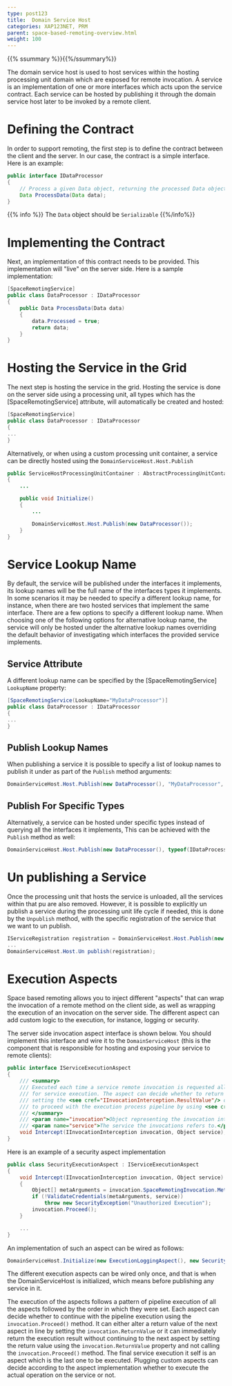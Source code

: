 ```yaml
---
type: post123
title:  Domain Service Host
categories: XAP123NET, PRM
parent: space-based-remoting-overview.html
weight: 100
---
```




{{% ssummary %}}{{%/ssummary%}}


The domain service host is used to host services within the hosting processing unit domain which are exposed for remote invocation. A service is an implementation of one or more interfaces which acts upon the service contract. Each service can be hosted by publishing it through the domain service host later to be invoked by a remote client.



# Defining the Contract

In order to support remoting, the first step is to define the contract between the client and the server. In our case, the contract is a simple interface. Here is an example:


```java
public interface IDataProcessor
{
    // Process a given Data object, returning the processed Data object.
    Data ProcessData(Data data);
}
```

{{% info %}}
The `Data` object should be `Serializable`
{{%/info%}}

# Implementing the Contract

Next, an implementation of this contract needs to be provided. This implementation will "live" on the server side. Here is a sample implementation:


```csharp
[SpaceRemotingService]
public class DataProcessor : IDataProcessor
{
    public Data ProcessData(Data data)
    {
    	data.Processed = true;
    	return data;
    }
}
```

# Hosting the Service in the Grid

The next step is hosting the service in the grid. Hosting the service is done on the server side using a processing unit, all types which has the \[SpaceRemotingService\] attribute, will automatically be created and hosted:


```csharp
[SpaceRemotingService]
public class DataProcessor : IDataProcessor
{
...
}
```

Alternatively, or when using a custom processing unit container, a service can be directly hosted using the `DomainServiceHost.Host.Publish`


```java
public ServiceHostProcessingUnitContainer : AbstractProcessingUnitContainer
{
    ...

    public void Initialize()
    {
        ...

        DomainServiceHost.Host.Publish(new DataProcessor());
    }
}
```

# Service Lookup Name

By default, the service will be published under the interfaces it implements, its lookup names will be the full name of the interfaces types it implements. In some scenarios it may be needed to specify a different lookup name, for instance, when there are two hosted services that implement the same interface. There are a few options to specify a different lookup name. When choosing one of the following options for alternative lookup name, the service will only be hosted under the alternative lookup names overriding the default behavior of investigating which interfaces the provided service implements.

## Service Attribute

A different lookup name can be specified by the \[SpaceRemotingService\] `LookupName` property:


```csharp
[SpaceRemotingService(LookupName="MyDataProcessor")]
public class DataProcessor : IDataProcessor
{
...
}
```

## Publish Lookup Names

When publishing a service it is possible to specify a list of lookup names to publish it under as part of the `Publish` method arguments:


```csharp
DomainServiceHost.Host.Publish(new DataProcessor(), "MyDataProcessor", "MySpecialDataProcessor");
```

## Publish For Specific Types

Alternatively, a service can be hosted under specific types instead of querying all the interfaces it implements, This can be achieved with the `Publish` method as well:


```csharp
DomainServiceHost.Host.Publish(new DataProcessor(), typeof(IDataProcessor), typeof(IMyService));
```

# Un publishing a Service

Once the processing unit that hosts the service is unloaded, all the services within that pu are also removed.
However, it is possible to explicitly un publish a service during the processing unit life cycle if needed, this is done by the `Unpublish` method, with the specific registration of the service that we want to un publish.


```csharp
IServiceRegistration registration = DomainServiceHost.Host.Publish(new DataProcessor());
...
DomainServiceHost.Host.Un publish(registration);
```

# Execution Aspects

Space based remoting allows you to inject different "aspects" that can wrap the invocation of a remote method on the client side, as well as wrapping the execution of an invocation on the server side. The different aspect can add custom logic to the execution, for instance, logging or security.

The server side invocation aspect interface is shown below. You should implement this interface and wire it to the `DomainServiceHost` (this is the component that is responsible for hosting and exposing your service to remote clients):


```csharp
public interface IServiceExecutionAspect
{
    /// <summary>
    /// Executed each time a service remote invocation is requested allowing a pluggable behavior
    /// for service execution. The aspect can decide whether to return the execution result value by
    /// setting the <see cref="IInvocationInterception.ResultValue"/> or
    /// to proceed with the execution process pipeline by using <see cref="IInvocationInterception.Proceed()"/>
    /// </summary>
    /// <param name="invocation">Object representing the invocation interception.</param>
    /// <param name="service">The service the invocations refers to.</param>
    void Intercept(IInvocationInterception invocation, Object service);
}
```

Here is an example of a security aspect implementation


```csharp
public class SecurityExecutionAspect : IServiceExecutionAspect
{
    void Intercept(IInvocationInterception invocation, Object service)
    {
        Object[] metaArguments = invocation.SpaceRemotingInvocation.MetaArgument;
        if (!ValidateCredentials(metaArguments, service))
            throw new SecurityException("Unauthorized Execution");
        invocation.Proceed();
    }

    ...
}
```

An implementation of such an aspect can be wired as follows:


```csharp
DomainServiceHost.Initialize(new ExecutionLoggingAspect(), new SecurityExecutionAspect());
```

The different execution aspects can be wired only once, and that is when the DomainServiceHost is initialized, which means before publishing any service in it.

The execution of the aspects follows a pattern of pipeline execution of all the aspects followed by the order in which they were set. Each aspect can decide whether to continue with the pipeline execution using the `invocation.Proceed()` method. It can either alter a return value of the next aspect in line by setting the `invocation.ReturnValue` or it can immediately return the execution result without continuing to the next aspect by setting the return value using the `invocation.ReturnValue` property and not calling the `invocation.Proceed()` method. The final service execution it self is an aspect which is the last one to be executed. Plugging custom aspects can decide according to the aspect implementation whether to execute the actual operation on the service or not.
